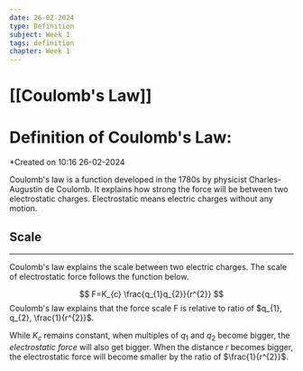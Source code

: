 ```yaml
---
date: 26-02-2024
type: Definition
subject: Week 1
tags: definition
chapter: Week 1
---
```

# [[Coulomb's Law]]

# Definition of Coulomb's Law:
*Created on 10:16 26-02-2024

Coulomb's law is a function developed in the 1780s by physicist Charles-Augustin de Coulomb. It explains how strong the force will be between two electrostatic charges. Electrostatic means electric charges without any motion.

## Scale
---
Coulomb's law explains the scale between two electric charges. The scale of electrostatic force follows the function below.

$$
F=K_{c} \frac{q_{1}q_{2}}{r^{2}}
$$
Coulomb's law explains that the force scale F is relative to ratio of $q_{1}, q_{2}, \frac{1}{r^{2}}$.

While $K_{c}$ remains constant, when multiples of $q_{1}$ and $q_{2}$ become bigger, the *electrostatic force* will also get bigger. When the distance $r$ becomes bigger, the electrostatic force will become smaller by the ratio of $\frac{1}{r^{2}}$.